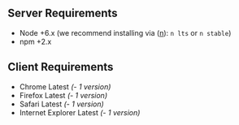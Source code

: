 ## Server Requirements

- Node +6.x (we recommend installing via ([n](https://github.com/tj/n)): `n lts` or `n stable`)
- npm +2.x

## Client Requirements

- Chrome Latest _(- 1 version)_
- Firefox Latest  _(- 1 version)_
- Safari Latest  _(- 1 version)_
- Internet Explorer Latest  _(- 1 version)_
